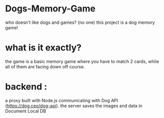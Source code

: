 # Dogs-Memory-Game
who doesn't like dogs and games? (no one) this project is a dog memory game!

# what is it exactly?
the game is a basic memory game where you have to match 2 cards, while all of them are facing down off course.

# backend :
a proxy built with Node.js communicating with Dog API (https://dog.ceo/dog-api).
the server saves the images and data in Document Local DB
